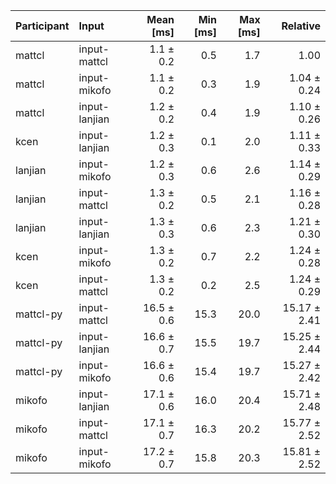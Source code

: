 | Participant | Input | Mean [ms] | Min [ms] | Max [ms] | Relative |
|:---|:---|---:|---:|---:|---:|
| mattcl | input-mattcl | 1.1 ± 0.2 | 0.5 | 1.7 | 1.00 |
| mattcl | input-mikofo | 1.1 ± 0.2 | 0.3 | 1.9 | 1.04 ± 0.24 |
| mattcl | input-lanjian | 1.2 ± 0.2 | 0.4 | 1.9 | 1.10 ± 0.26 |
| kcen | input-lanjian | 1.2 ± 0.3 | 0.1 | 2.0 | 1.11 ± 0.33 |
| lanjian | input-mikofo | 1.2 ± 0.3 | 0.6 | 2.6 | 1.14 ± 0.29 |
| lanjian | input-mattcl | 1.3 ± 0.2 | 0.5 | 2.1 | 1.16 ± 0.28 |
| lanjian | input-lanjian | 1.3 ± 0.3 | 0.6 | 2.3 | 1.21 ± 0.30 |
| kcen | input-mikofo | 1.3 ± 0.2 | 0.7 | 2.2 | 1.24 ± 0.28 |
| kcen | input-mattcl | 1.3 ± 0.2 | 0.2 | 2.5 | 1.24 ± 0.29 |
| mattcl-py | input-mattcl | 16.5 ± 0.6 | 15.3 | 20.0 | 15.17 ± 2.41 |
| mattcl-py | input-lanjian | 16.6 ± 0.7 | 15.5 | 19.7 | 15.25 ± 2.44 |
| mattcl-py | input-mikofo | 16.6 ± 0.6 | 15.4 | 19.7 | 15.27 ± 2.42 |
| mikofo | input-lanjian | 17.1 ± 0.6 | 16.0 | 20.4 | 15.71 ± 2.48 |
| mikofo | input-mattcl | 17.1 ± 0.7 | 16.3 | 20.2 | 15.77 ± 2.52 |
| mikofo | input-mikofo | 17.2 ± 0.7 | 15.8 | 20.3 | 15.81 ± 2.52 |

